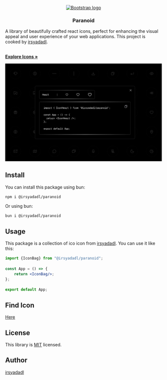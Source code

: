 <p align="center">
  <a href="https://getbootstrap.com/">
    <img src="https://irsyad.co/icon.png" alt="Bootstrap logo" width="72" height="72">
  </a>
</p>

<h3 align="center">Paranoid</h3>

<p align="center">

A library of beautifully crafted react icons, perfect for enhancing the visual appeal and user experience of your web
applications. This project is cooked by [irsyadadl](https://irsyad.co).

  <br>
  <a href="https://irsyad.co/paranoid"><strong>Explore Icons »</strong></a>
</p>

[![@irsyadadl/paranoid](preview.jpg)]()

## Install

You can install this package using bun:

```bash
npm i @irsyadadl/paranoid
```

Or using bun:

```bash
bun i @irsyadadl/paranoid
```

## Usage

This package is a collection of ico icon from [irsyadadl](https://irsyad.co). You can use it like this:

```jsx
import {IconBag} from "@irsyadadl/paranoid";

const App = () => {
    return <IconBag/>;
};

export default App;
```

## Find Icon

[Here](https://irsyad.co/paranoid)

## License

This library is [MIT](https://github.com/irsyadadl/paranoid/blob/master/LICENSE) licensed.

## Author

[irsyadadl](https://x.com/irsyadadl)
